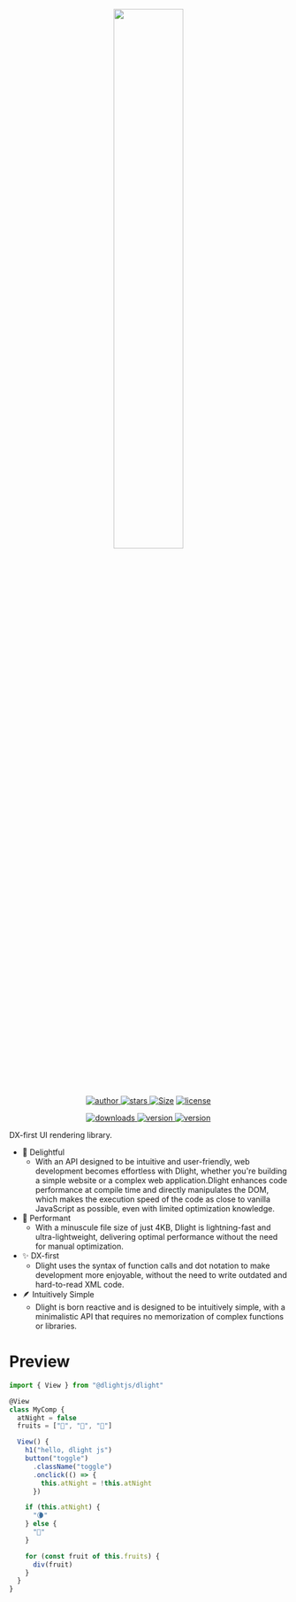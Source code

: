 <p align="center">
  <img src="./docs/imgs/logo_title.png" style="display:block; margin: auto; width: 50%;"/>
</p>
<p align="center">
  <a href="https://github.com/iandxssxx" target="_black">
    <img src="https://img.shields.io/badge/Author-%20IanDxSSXX%20-a046c2.svg?&logo=github" alt="author" />
  </a>
  <a href="https://www.github.com/dlight-js/dlight/stargazers" target="_black">
    <img src="https://img.shields.io/github/stars/dlight-js/dlight?logo=github" alt="stars" />
  </a>
  <a href="https://cdn.jsdelivr.net/npm/@dlightjs/dlight"><img src="https://img.shields.io/bundlephobia/minzip/@dlightjs/dlight.svg?label=Size&logo=javascript&color=0ec946" alt="Size"></a>
  <a href="https://www.github.com/dlight-js/dlight/blob/master/LICENSE" target="_black">
    <img src="https://img.shields.io/github/license/dlight-js/dlight?color=%232DCE89&logo=github" alt="license" />
  </a>
</p>
<p align="center">
  <a href="https://www.npmjs.com/package/@dlightjs/dlight" target="_black">
    <img src="https://img.shields.io/npm/dm/@dlightjs/dlight?color=%23b8072b&logo=npm" alt="downloads" />
  </a>
  <a href="https://www.npmjs.com/package/@dlightjs/dlight" target="_black">
    <img src="https://img.shields.io/npm/v/@dlightjs/dlight?logo=npm&label=core" alt="version" />
  </a>
  <a href="https://www.npmjs.com/package/babel-preset-dlight" target="_black">
    <img src="https://img.shields.io/npm/v/babel-preset-dlight?logo=npm&label=transpiler" alt="version" />
  </a>
</p>

DX-first UI rendering library.

* 🥳 Delightful
  * With an API designed to be intuitive and user-friendly, web development becomes effortless with Dlight, whether you're building a simple website or a complex web application.Dlight enhances code performance at compile time and directly manipulates the DOM, which makes the execution speed of the code as close to vanilla JavaScript as possible, even with limited optimization knowledge.
* 🚀 Performant
  * With a minuscule file size of just 4KB, Dlight is lightning-fast and ultra-lightweight, delivering optimal performance without the need for manual optimization.
* ✨ DX-first
  * Dlight uses the syntax of function calls and dot notation to make development more enjoyable, without the need to write outdated and hard-to-read XML code.
* 🪶 Intuitively Simple
  * Dlight is born reactive and is designed to be intuitively simple, with a minimalistic API that requires no memorization of complex functions or libraries.

# Preview

```js
import { View } from "@dlightjs/dlight"

@View
class MyComp {
  atNight = false
  fruits = ["🍎", "🍊", "🥑"]

  View() {
    h1("hello, dlight js")
    button("toggle")
      .className("toggle")
      .onclick(() => {
        this.atNight = !this.atNight
      })

    if (this.atNight) {
      "🌘"
    } else {
      "🔆"
    }

    for (const fruit of this.fruits) {
      div(fruit)
    }
  }
}
```
